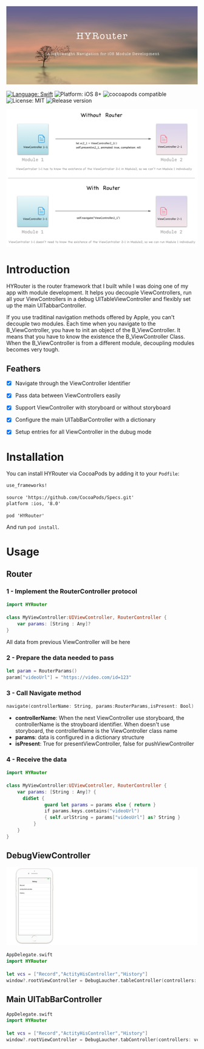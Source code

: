 <img src="https://github.com/CranberryYam/HYRouter/blob/master/Asset/Cover.png">

[![Language: Swift](https://img.shields.io/badge/language-swift-78CAAE.svg)](https://developer.apple.com/swift)
![Platform: iOS 8+](https://img.shields.io/badge/platform-iOS%208%2B-239AE2.svg)
![cocoapods compatible](https://img.shields.io/badge/cocoapods-compatible-brightgreen.svg)
![License: MIT](https://img.shields.io/badge/license-MIT-EC7A89.svg)
![Release version](https://img.shields.io/badge/release-v0.0.2-ff69b4.svg)

<img src="https://github.com/CranberryYam/HYRouter/blob/master/Asset/HYRouterExplain.png">

# Introduction
HYRouter is the router framework that I built while I was doing one of my app with module development. It helps you decouple ViewControllers, run all your ViewControllers in a debug UITableViewController and flexibly set up the main UITabbarController.

If you use traditinal navigation methods offered by Apple, you can't decouple two modules. Each time when you navigate to the B_ViewController, you have to init an object of the B_ViewController. It means that you have to know the existence the B_ViewController Class. When the B_ViewController is from a different module, decoupling modules becomes very tough.

## Feathers
- [x] Navigate through the ViewController Identifier  
- [x] Pass data between ViewControllers easily
- [x] Support ViewController with storyboard or without storyboard
- [x] Configure the main UITabBarController with a dictionary
- [x] Setup entries for all ViewController in the dubug mode


# Installation

You can install HYRouter via CocoaPods by adding it to your `Podfile`:
```
use_frameworks!

source 'https://github.com/CocoaPods/Specs.git'
platform :ios, '8.0'

pod 'HYRouter'
```

And run `pod install`.


# Usage

## Router
### 1 - Implement the RouterController protocol
```swift
import HYRouter

class MyViewController:UIViewController, RouterController {
    var params: [String : Any]?
}
```
All data from previous ViewController will be here

### 2 - Prepare the data needed to pass
```swift
let param = RouterParams()
param["videoUrl"] = "https://video.com/id=123"
```
### 3 - Call Navigate method
```swift
navigate(controllerName: String, params:RouterParams,isPresent: Bool)
```
- **controllerName**: When the next ViewController use storyboard, the controllerName is the stroyboard identifier. When doesn't use storyboard, the controllerName is the ViewController class name
- **params**: data is configured in a dictionary structure
- **isPresent**: True for presentViewController, false for pushViewController

### 4 - Receive the data
```swift
import HYRouter

class MyViewController:UIViewController, RouterController {
    var params: [String : Any]? {
      didSet {
              guard let params = params else { return }
              if params.keys.contains("videoUrl")
              { self.urlString = params["videoUrl"] as? String }
          }
    }
}
```

## DebugViewController
<img src="https://github.com/CranberryYam/HYRouter/blob/master/Asset/DebugLauncher.png">

```swift
AppDelegate.swift
import HYRouter

let vcs = ["Record","ActityHisController","History"]
window?.rootViewController = DebugLaucher.tableController(controllers: vcs)
```

## Main UITabBarController
```swift
AppDelegate.swift
import HYRouter

let vcs = ["Record","ActityHisController","History"]
window?.rootViewController = DebugLaucher.tabController(controllers: vcs)
```

